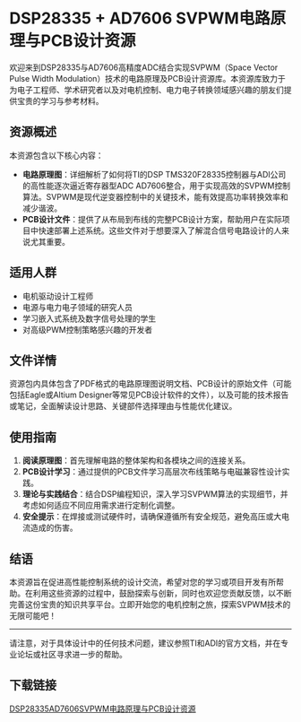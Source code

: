 # DSP28335 + AD7606 SVPWM电路原理与PCB设计资源

欢迎来到DSP28335与AD7606高精度ADC结合实现SVPWM（Space Vector Pulse Width Modulation）技术的电路原理及PCB设计资源库。本资源库致力于为电子工程师、学术研究者以及对电机控制、电力电子转换领域感兴趣的朋友们提供宝贵的学习与参考材料。

## 资源概述

本资源包含以下核心内容：
- **电路原理图**：详细解析了如何将TI的DSP TMS320F28335控制器与ADI公司的高性能逐次逼近寄存器型ADC AD7606整合，用于实现高效的SVPWM控制算法。SVPWM是现代逆变器控制中的关键技术，能有效提高功率转换效率和减少谐波。
- **PCB设计文件**：提供了从布局到布线的完整PCB设计方案，帮助用户在实际项目中快速部署上述系统。这些文件对于想要深入了解混合信号电路设计的人来说尤其重要。
  
## 适用人群

- 电机驱动设计工程师
- 电源与电力电子领域的研究人员
- 学习嵌入式系统及数字信号处理的学生
- 对高级PWM控制策略感兴趣的开发者

## 文件详情

资源包内具体包含了PDF格式的电路原理图说明文档、PCB设计的原始文件（可能包括Eagle或Altium Designer等常见PCB设计软件的文件），以及可能的技术报告或笔记，全面解读设计思路、关键部件选择理由与性能优化建议。

## 使用指南

1. **阅读原理图**：首先理解电路的整体架构和各模块之间的连接关系。
2. **PCB设计学习**：通过提供的PCB文件学习高层次布线策略与电磁兼容性设计实践。
3. **理论与实践结合**：结合DSP编程知识，深入学习SVPWM算法的实现细节，并考虑如何适应不同应用需求进行定制化调整。
4. **安全提示**：在焊接或测试硬件时，请确保遵循所有安全规范，避免高压或大电流造成的伤害。

## 结语

本资源旨在促进高性能控制系统的设计交流，希望对您的学习或项目开发有所帮助。在利用这些资源的过程中，鼓励探索与创新，同时也欢迎您贡献反馈，以不断完善这份宝贵的知识共享平台。立即开始您的电机控制之旅，探索SVPWM技术的无限可能吧！

---

请注意，对于具体设计中的任何技术问题，建议参照TI和ADI的官方文档，并在专业论坛或社区寻求进一步的帮助。

## 下载链接

[DSP28335AD7606SVPWM电路原理与PCB设计资源](https://pan.quark.cn/s/4e8a41f32a9a)